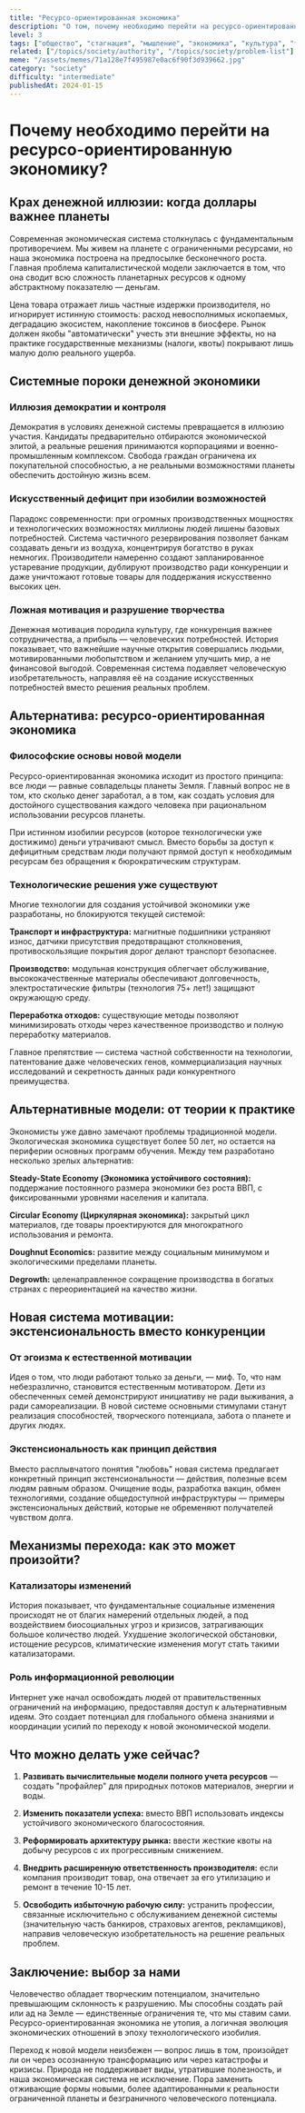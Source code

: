 ```yaml
---
title: "Ресурсо-ориентированная экономика"
description: "О том, почему необходимо перейти на ресурсо-ориентированную экономику, заменив неэффективный капитализм."
level: 3
tags: ["общество", "стагнация", "мышление", "экономика", "культура", "технологии"]
related: ["/topics/society/authority", "/topics/society/problem-list"]
meme: "/assets/memes/71a128e7f495987e0ac6f90f3d939662.jpg"
category: "society"
difficulty: "intermediate"
publishedAt: 2024-01-15
---
```



# Почему необходимо перейти на ресурсо-ориентированную экономику?

## Крах денежной иллюзии: когда доллары важнее планеты

Современная экономическая система столкнулась с фундаментальным противоречием. Мы живем на планете с ограниченными ресурсами, но наша экономика построена на предпосылке бесконечного роста. Главная проблема капиталистической модели заключается в том, что она сводит всю сложность планетарных ресурсов к одному абстрактному показателю — деньгам.

Цена товара отражает лишь частные издержки производителя, но игнорирует истинную стоимость: расход невосполнимых ископаемых, деградацию экосистем, накопление токсинов в биосфере. Рынок должен якобы "автоматически" учесть эти внешние эффекты, но на практике государственные механизмы (налоги, квоты) покрывают лишь малую долю реального ущерба.

## Системные пороки денежной экономики

### Иллюзия демократии и контроля

Демократия в условиях денежной системы превращается в иллюзию участия. Кандидаты предварительно отбираются экономической элитой, а реальные решения принимаются корпорациями и военно-промышленным комплексом. Свобода граждан ограничена их покупательной способностью, а не реальными возможностями планеты обеспечить достойную жизнь всем.

### Искусственный дефицит при изобилии возможностей

Парадокс современности: при огромных производственных мощностях и технологических возможностях миллионы людей лишены базовых потребностей. Система частичного резервирования позволяет банкам создавать деньги из воздуха, концентрируя богатство в руках немногих. Производители намеренно создают запланированное устаревание продукции, дублируют производство ради конкуренции и даже уничтожают готовые товары для поддержания искусственно высоких цен.

### Ложная мотивация и разрушение творчества

Денежная мотивация породила культуру, где конкуренция важнее сотрудничества, а прибыль — человеческих потребностей. История показывает, что важнейшие научные открытия совершались людьми, мотивированными любопытством и желанием улучшить мир, а не финансовой выгодой. Современная система подавляет человеческую изобретательность, направляя её на создание искусственных потребностей вместо решения реальных проблем.

## Альтернатива: ресурсо-ориентированная экономика

### Философские основы новой модели

Ресурсо-ориентированная экономика исходит из простого принципа: все люди — равные совладельцы планеты Земля. Главный вопрос не в том, кто сколько денег заработал, а в том, как создать условия для достойного существования каждого человека при рациональном использовании ресурсов планеты.

При истинном изобилии ресурсов (которое технологически уже достижимо) деньги утрачивают смысл. Вместо борьбы за доступ к дефицитным средствам люди получают прямой доступ к необходимым ресурсам без обращения к бюрократическим структурам.

### Технологические решения уже существуют

Многие технологии для создания устойчивой экономики уже разработаны, но блокируются текущей системой:

**Транспорт и инфраструктура:** магнитные подшипники устраняют износ, датчики присутствия предотвращают столкновения, противоскользящие покрытия дорог делают транспорт безопаснее.

**Производство:** модульная конструкция облегчает обслуживание, высококачественные материалы обеспечивают долговечность, электростатические фильтры (технология 75+ лет!) защищают окружающую среду.

**Переработка отходов:** существующие методы позволяют минимизировать отходы через качественное производство и полную переработку материалов.

Главное препятствие — система частной собственности на технологии, патентование даже человеческих генов, коммерциализация научных исследований и секретность данных ради конкурентного преимущества.

## Альтернативные модели: от теории к практике

Экономисты уже давно замечают проблемы традиционной модели. Экологическая экономика существует более 50 лет, но остается на периферии основных программ обучения. Между тем разработано несколько зрелых альтернатив:

**Steady-State Economy (Экономика устойчивого состояния):** поддержание постоянного размера экономики без роста ВВП, с фиксированными уровнями населения и капитала.

**Circular Economy (Циркулярная экономика):** закрытый цикл материалов, где товары проектируются для многократного использования и ремонта.

**Doughnut Economics:** развитие между социальным минимумом и экологическими пределами планеты.

**Degrowth:** целенаправленное сокращение производства в богатых странах с переориентацией на качество жизни.

## Новая система мотивации: экстенсиональность вместо конкуренции

### От эгоизма к естественной мотивации

Идея о том, что люди работают только за деньги, — миф. То, что нам небезразлично, становится естественным мотиватором. Дети из обеспеченных семей демонстрируют инициативу не ради выживания, а ради самореализации. В новой системе основными стимулами станут реализация способностей, творческого потенциала, забота о планете и других людях.

### Экстенсиональность как принцип действия

Вместо расплывчатого понятия "любовь" новая система предлагает конкретный принцип экстенсиональности — действия, полезные всем людям равным образом. Очищение воды, разработка вакцин, обмен технологиями, создание общедоступной инфраструктуры — примеры экстенсиональных действий, которые не обременяют получателей чувством долга.

## Механизмы перехода: как это может произойти?

### Катализаторы изменений

История показывает, что фундаментальные социальные изменения происходят не от благих намерений отдельных людей, а под воздействием биосоциальных угроз и кризисов, затрагивающих большое количество людей. Ухудшение экологической обстановки, истощение ресурсов, климатические изменения могут стать такими катализаторами.

### Роль информационной революции

Интернет уже начал освобождать людей от правительственных ограничений на информацию, предоставляя доступ к альтернативным идеям. Это создает потенциал для глобального обмена знаниями и координации усилий по переходу к новой экономической модели.

## Что можно делать уже сейчас?

1. **Развивать вычислительные модели полного учета ресурсов** — создать "профайлер" для природных потоков материалов, энергии и воды.

2. **Изменить показатели успеха:** вместо ВВП использовать индексы устойчивого экономического благосостояния.

3. **Реформировать архитектуру рынка:** ввести жесткие квоты на добычу ресурсов с их прогрессивным снижением.

4. **Внедрить расширенную ответственность производителя:** если компания производит товар, она отвечает за его утилизацию и ремонт в течение 10-15 лет.

5. **Освободить избыточную рабочую силу:** устранить профессии, связанные исключительно с обслуживанием денежной системы (значительную часть банкиров, страховых агентов, рекламщиков), направив человеческую изобретательность на решение реальных проблем.

## Заключение: выбор за нами

Человечество обладает творческим потенциалом, значительно превышающим склонность к разрушению. Мы способны создать рай или ад на Земле — единственные ограничения те, что мы ставим сами. Ресурсо-ориентированная экономика не утопия, а логичная эволюция экономических отношений в эпоху технологического изобилия.

Переход к новой модели неизбежен — вопрос лишь в том, произойдет ли он через осознанную трансформацию или через катастрофы и кризисы. Природа не поддерживает виды, утратившие полезность, и наша экономическая система не исключение. Пора заменить отживающие формы новыми, более адаптированными к реальности ограниченной планеты и безграничного человеческого потенциала.
